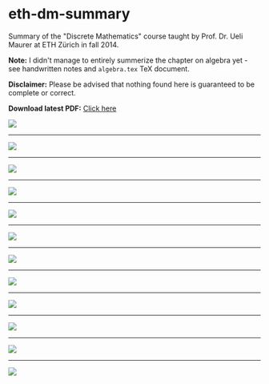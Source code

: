 # eth-dm-summary

Summary of the "Discrete Mathematics" course taught by Prof. Dr. Ueli Maurer at ETH Zürich in fall 2014.

**Note:** I didn't manage to entirely summerize the chapter on algebra yet - see handwritten notes and `algebra.tex` TeX document.

**Disclaimer:** Please be advised that nothing found here is guaranteed to be complete or correct.

**Download latest PDF:** [Click here](/document.pdf)

[![](/preview/01.png)](/document.pdf)

___

[![](/preview/02.png)](/document.pdf)

___

[![](/preview/03.png)](/document.pdf)
___

[![](/preview/04.png)](/document.pdf)

___

[![](/preview/05.png)](/document.pdf)

___

[![](/preview/06.png)](/document.pdf)

___

[![](/preview/07.png)](/document.pdf)

___

[![](/preview/08.png)](/document.pdf)

___

[![](/preview/09.png)](/document.pdf)

___

[![](/preview/10.png)](/document.pdf)

___

[![](/preview/11.png)](/document.pdf)

___

[![](/preview/12.png)](/document.pdf)
